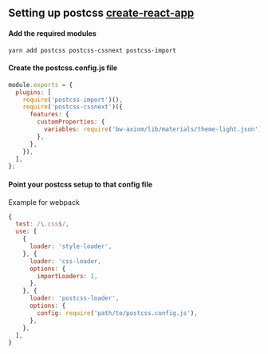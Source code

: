 ## Setting up postcss [create-react-app](https://github.com/facebookincubator/create-react-app)

#### Add the required modules

```
yarn add postcss postcss-cssnext postcss-import
```

#### Create the postcss.config.js file

```js
module.exports = {
  plugins: [
    require('postcss-import')(),
    require('postcss-cssnext')({
      features: {
        customProperties: {
          variables: require('bw-axiom/lib/materials/theme-light.json'),
        },
      },
    }),
  ],
};
```

#### Point your postcss setup to that config file

Example for webpack

```js
{
  test: /\.css$/,
  use: [
    {
      loader: 'style-loader',
    }, {
      loader: 'css-loader,
      options: {
        importLoaders: 1,
      },
    }, {
      loader: 'postcss-loader',
      options: {
        config: require('path/to/postcss.config.js'),
      },
    },
  ],
}
```
